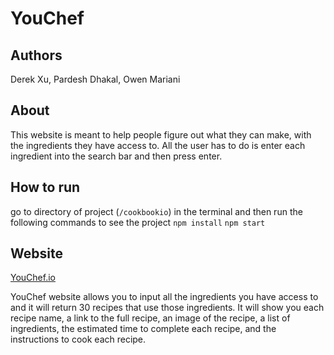 # YouChef

## Authors 
Derek Xu, Pardesh Dhakal, Owen Mariani 


## About

This website is meant to help people figure out what they can make, with the ingredients they have access to. All the user has to do is enter each ingredient into the search bar and then press enter. 


## How to run

go to directory of project (`/cookbookio`) in the terminal and then run the following commands to see the project
`npm install`
`npm start`

## Website

[YouChef.io](https://d0w.github.io/youchef/)

YouChef website allows you to input all the ingredients you have access to and it will return 30 recipes that use those ingredients. It will show you each recipe name, a link to the full recipe, an image of the recipe, a list of ingredients, the estimated time to complete each recipe, and the instructions to cook each recipe. 
